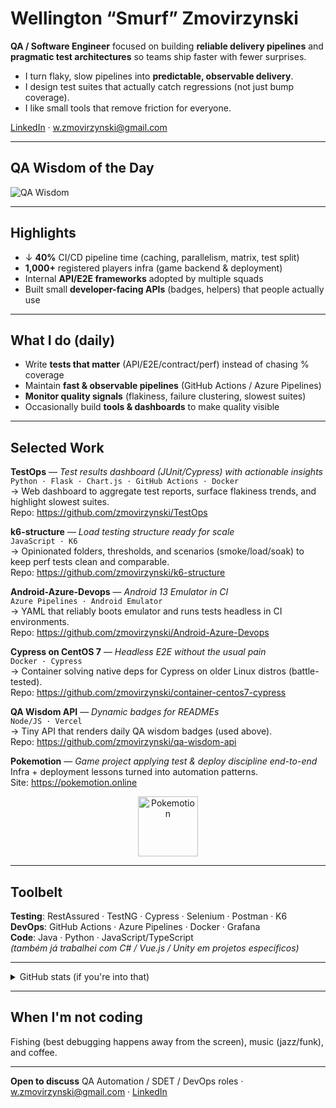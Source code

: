 # Wellington “Smurf” Zmovirzynski

**QA / Software Engineer** focused on building **reliable delivery pipelines** and **pragmatic test architectures** so teams ship faster with fewer surprises.

- I turn flaky, slow pipelines into **predictable, observable delivery**.
- I design test suites that actually catch regressions (not just bump coverage).
- I like small tools that remove friction for everyone.

[LinkedIn](https://www.linkedin.com/in/wellington-zmovirzynski/) · w.zmovirzynski@gmail.com

---

## QA Wisdom of the Day
![QA Wisdom](https://qa-wisdom-api.vercel.app/badge)

---

## Highlights

- ↓ **40%** CI/CD pipeline time (caching, parallelism, matrix, test split)
- **1,000+** registered players infra (game backend & deployment)
- Internal **API/E2E frameworks** adopted by multiple squads
- Built small **developer-facing APIs** (badges, helpers) that people actually use

---

## What I do (daily)

- Write **tests that matter** (API/E2E/contract/perf) instead of chasing % coverage
- Maintain **fast & observable pipelines** (GitHub Actions / Azure Pipelines)
- **Monitor quality signals** (flakiness, failure clustering, slowest suites)
- Occasionally build **tools & dashboards** to make quality visible

---

## Selected Work

**TestOps** — *Test results dashboard (JUnit/Cypress) with actionable insights*  
`Python · Flask · Chart.js · GitHub Actions · Docker`  
→ Web dashboard to aggregate test reports, surface flakiness trends, and highlight slowest suites.  
Repo: https://github.com/zmovirzynski/TestOps

**k6-structure** — *Load testing structure ready for scale*  
`JavaScript · K6`  
→ Opinionated folders, thresholds, and scenarios (smoke/load/soak) to keep perf tests clean and comparable.  
Repo: https://github.com/zmovirzynski/k6-structure

**Android-Azure-Devops** — *Android 13 Emulator in CI*  
`Azure Pipelines · Android Emulator`  
→ YAML that reliably boots emulator and runs tests headless in CI environments.  
Repo: https://github.com/zmovirzynski/Android-Azure-Devops

**Cypress on CentOS 7** — *Headless E2E without the usual pain*  
`Docker · Cypress`  
→ Container solving native deps for Cypress on older Linux distros (battle-tested).  
Repo: https://github.com/zmovirzynski/container-centos7-cypress

**QA Wisdom API** — *Dynamic badges for READMEs*  
`Node/JS · Vercel`  
→ Tiny API that renders daily QA wisdom badges (used above).  
Repo: https://github.com/zmovirzynski/qa-wisdom-api

**Pokemotion** — *Game project applying test & deploy discipline end-to-end*  
Infra + deployment lessons turned into automation patterns.  
Site: https://pokemotion.online

<p align="center">
  <a href="https://pokemotion.online" target="_blank" rel="noreferrer">
    <img 
      src="https://raw.githubusercontent.com/PokeAPI/sprites/master/sprites/pokemon/130.png" 
      alt="Pokemotion"
      width="96"
      height="96"
    />
  </a>
</p>

---

## Toolbelt

**Testing**: RestAssured · TestNG · Cypress · Selenium · Postman · K6  
**DevOps**: GitHub Actions · Azure Pipelines · Docker · Grafana  
**Code**: Java · Python · JavaScript/TypeScript  
*(também já trabalhei com C# / Vue.js / Unity em projetos específicos)*

---

<details>
<summary>GitHub stats (if you're into that)</summary>

<p align="center">
  <img 
    src="https://github-readme-stats.vercel.app/api/top-langs?username=zmovirzynski&theme=dark&langs_count=8&hide_border=true&show_icons=true&locale=en&layout=compact&bg_color=0d1117" 
    alt="Languages I've been using" 
  />
</p>

</details>

---

## When I'm not coding

Fishing (best debugging happens away from the screen), music (jazz/funk), and coffee.

---

**Open to discuss** QA Automation / SDET / DevOps roles · w.zmovirzynski@gmail.com · [LinkedIn](https://www.linkedin.com/in/wellington-zmovirzynski/)
